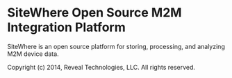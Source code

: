 SiteWhere Open Source M2M Integration Platform
==============================================

SiteWhere is an open source platform for storing, processing, and analyzing M2M device data.

Copyright (c) 2014, Reveal Technologies, LLC. All rights reserved.
